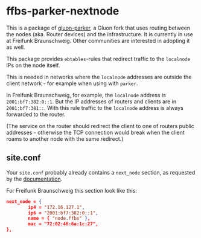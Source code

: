ffbs-parker-nextnode
====================

This is a package of [gluon-parker](https://github.com/ffbs/gluon-parker),
a Gluon fork that uses routing between the nodes
(aka. Router devices) and the infrastructure.
It is currently in use at Freifunk Braunschweig.
Other communities are interested in adopting it as well.

This package provides `ebtables`-rules that redirect traffic to the
`localnode` IPs on the node itself.

This is needed in networks where the `localnode` addresses are outside the client network - for example when 
using with `parker`.

In Freifunk Braunschweig, for example, the `localnode` address is `2001:bf7:382:0::1`.
But the IP addresses of routers and clients are in `2001:bf7:381::`.
With this rule traffic to the `localnode` address is always forwarded to the router.

(The service on the router should redirect the client to one of routers public addresses - otherwise the TCP connection
would break when the client roams to another node with the same redirect.)

site.conf
---------

Your `site.conf` probably already contains a `next_node` section, as
requested by the [documentation](https://gluon.readthedocs.io/en/latest/user/site.html).

For Freifunk Braunschweig this section look like this:

```json
next_node = {
        ip4 = "172.16.127.1",
        ip6 = "2001:bf7:382:0::1",
        name = { "node.ffbs" },
        mac = "72:02:46:6a:1c:27",
},
```
